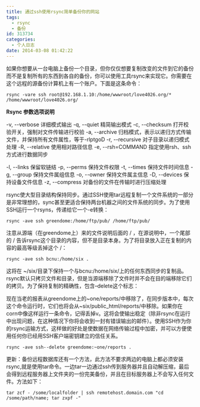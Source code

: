 ```yaml
---
title: 通过ssh使用rsync简单备份你的网站
tags:
  - rsync
  - 备份
id: 313734
categories:
  - 个人日志
date: 2014-03-08 01:42:22
---
```


如果你想要从一台电脑上备份一个目录，但你仅仅想要复制改变的文件到它的备份而不是复制所有的东西到各自的备份，你可以使用工具rsync来实现它。你需要在这个远程的源备份计算机上有一个账户。下面是这条命令：

`rsync -vare ssh root@192.168.1.10:/home/wwwroot/love4026.org/* /home/wwwroot/love4026.org/`

**Rsync 参数选项说明**

-v, --verbose 详细模式输出
-q, --quiet 精简输出模式
-c, --checksum 打开校验开关，强制对文件传输进行校验
-a, --archive 归档模式，表示以递归方式传输文件，并保持所有文件属性，等于-rlptgoD
-r, --recursive 对子目录以递归模式处理
-R, --relative 使用相对路径信息
-e, --rsh=COMMAND 指定使用rsh、ssh方式进行数据同步

-l, --links 保留软链结
-p, --perms 保持文件权限
-t, --times 保持文件时间信息
-g, --group 保持文件属组信息
-o, --owner 保持文件属主信息
-D, --devices 保持设备文件信息
-z, --compress 对备份的文件在传输时进行压缩处理

rsync使大型目录结构保持同步。通过SSH使用tar远程复制一个文件系统的一部分是非常理想的，sync甚至更适合保持两台机器之间的文件系统的同步。为了使用SSH运行一个rsyns，传递给它一个-e转换：

`rsync -ave ssh greendome:/home/ftp/pub/ /home/ftp/pub/`

注意从源端（在greendome上）来的文件说明后面的 / ，在源说明中，一个尾部的 / 告诉rsync这个目录的内容，但不是目录本身。为了将目录放入正在复制的内容的最高等级丢掉这个 /：

`rsync -ave ssh bcnu:/home/six .`

这将在 ~/six/目录下保持一个与bcnu:/home/six/上的任何东西同步的复制品。rsync默认只拷贝文件和目录，但是当源端移除了文件时并不会在目的端移除它们的拷贝。为了保持复制的精确性，包含–delete这个标志：

现在当老的报表从greendome上的~one/reports/中移除了，在同步版本中，每次这个命令运行时，它们也将会从~six/public_html/reports/中移除。如果你在corn中像这样运行一条命令，记得丢掉v。这将会使输出稳定（除非rsync在运行中出现问题，在这种情况下你将会收到一封有错误输出的邮件）。使用SSH作为你的rsync运输方式，这样做的好处是使数据在网络传输过程中加密，并可以方便使用任何你已经用SSH客户端密钥建立的信任关系。

`rsync -ave ssh--delete greendome:~one/reports .`

更新：备份远程数据库还有一个方法，此方法不要求两边的电脑上都必须安装rsync,就是使用tar命令。一边tar一边通过ssh传到服务器并且自动解压缩，最后会得到远程服务器上文件夹的一份完美备份，并且在目标服务器上不会写入任何文件。方法如下：


`tar zcf - /some/localfolder | ssh remotehost.domain.com "cd /some/path/name; tar zxpf -" `